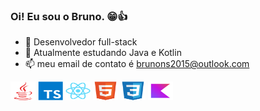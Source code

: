 ### Oi! Eu sou o Bruno. 😁👍

- 🔭 Desenvolvedor full-stack
- 🌱 Atualmente estudando Java e Kotlin
- 📫 meu email de contato é brunons2015@outlook.com


<div>
  <img align="center" alt="Bruno-Js" height="30" width="40" src="https://raw.githubusercontent.com/devicons/devicon/master/icons/java/java-plain.svg">
  <img align="center" alt="Bruno-Ts" height="30" width="40" src="https://raw.githubusercontent.com/devicons/devicon/master/icons/typescript/typescript-plain.svg">
  <img align="center" alt="Bruno-React" height="30" width="40" src="https://raw.githubusercontent.com/devicons/devicon/master/icons/react/react-original.svg">
  <img align="center" alt="Bruno-HTML" height="30" width="40" src="https://raw.githubusercontent.com/devicons/devicon/master/icons/html5/html5-original.svg">
  <img align="center" alt="Bruno-CSS" height="30" width="40" src="https://raw.githubusercontent.com/devicons/devicon/master/icons/css3/css3-original.svg">
  <img align="center" alt="Bruno-kotlin" height="30" width="40" src="https://raw.githubusercontent.com/devicons/devicon/master/icons/kotlin/kotlin-original.svg">
</div>
  
  

